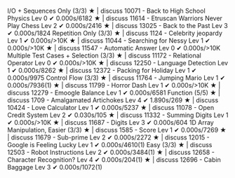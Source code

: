 I/O + Sequences Only (3/3)
★  | discuss  10071 - Back to High School Physics	Lev 0	 ✔ 0.000s/6182
★  | discuss  11614 - Etruscan Warriors Never Play Chess	Lev 2	 ✔ 0.000s/2416
★  | discuss  13025 - Back to the Past	Lev 3	 ✔ 0.000s/1824
 Repetition Only (3/3)
★  | discuss  1124 - Celebrity jeopardy	Lev 1	 ✔ 0.000s/>10K
★  | discuss  11044 - Searching for Nessy	Lev 1	 ✔ 0.000s/>10K
★  | discuss  11547 - Automatic Answer	Lev 0	 ✔ 0.000s/>10K
 Multiple Test Cases + Selection (3/3)
★  | discuss  11172 - Relational Operator	Lev 0	 ✔ 0.000s/>10K
★  | discuss  12250 - Language Detection	Lev 1	 ✔ 0.000s/8262
★  | discuss  12372 - Packing for Holiday	Lev 1	 ✔ 0.000s/9975
 Control Flow (3/3)
★  | discuss  11764 - Jumping Mario	Lev 1	 ✔ 0.000s/7936(1)
★  | discuss  11799 - Horror Dash	Lev 1	 ✔ 0.000s/>10K
★  | discuss  12279 - Emoogle Balance	Lev 1	 ✔ 0.000s/6581
 Function (5/5)
★  | discuss  1709 - Amalgamated Artichokes	Lev 4	 ✔ 1.890s/269
★  | discuss  10424 - Love Calculator	Lev 1	 ✔ 0.000s/5237
★  | discuss  11078 - Open Credit System	Lev 2	 ✔ 0.030s/105
★  | discuss  11332 - Summing Digits	Lev 1	 ✔ 0.000s/>10K
★  | discuss  11687 - Digits	Lev 3	 ✔ 0.000s/604
 1D Array Manipulation, Easier (3/3)
★  | discuss  1585 - Score	Lev 1	 ✔ 0.000s/7269
★  | discuss  11679 - Sub-prime	Lev 2	 ✔ 0.000s/2272
★  | discuss  12015 - Google is Feeling Lucky	Lev 1	 ✔ 0.000s/4610(1)
 Easy (3/3)
★  | discuss  12503 - Robot Instructions	Lev 2	 ✔ 0.000s/3484(1)
★  | discuss  12658 - Character Recognition?	Lev 4	 ✔ 0.000s/204(1)
★  | discuss  12696 - Cabin Baggage	Lev 3	 ✔ 0.000s/1072(1)
